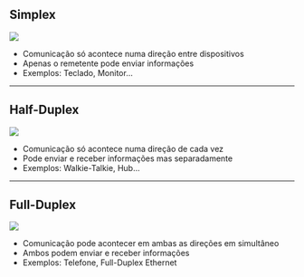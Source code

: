 ## Simplex

![](SIMPLEX.png)

- Comunicação só acontece numa direção entre dispositivos 
- Apenas o remetente pode enviar informações
- Exemplos: Teclado, Monitor...

---
## Half-Duplex

![](HALF-DUPLEX.png)

- Comunicação só acontece numa direção de cada vez
- Pode enviar e receber informações mas separadamente
- Exemplos: Walkie-Talkie, Hub...

---
## Full-Duplex

![](FULL-DUPLEX.png)

- Comunicação pode acontecer em ambas as direções em simultâneo
- Ambos podem enviar e receber informações
- Exemplos: Telefone, Full-Duplex Ethernet
